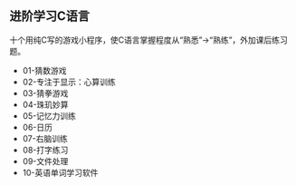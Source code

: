 ﻿## 进阶学习C语言    
十个用纯C写的游戏小程序，使C语言掌握程度从“熟悉”->“熟练”，外加课后练习题。  

- 01-猜数游戏  
- 02-专注于显示：心算训练  
- 03-猜拳游戏  
- 04-珠玑妙算  
- 05-记忆力训练  
- 06-日历  
- 07-右脑训练  
- 08-打字练习  
- 09-文件处理  
- 10-英语单词学习软件  

